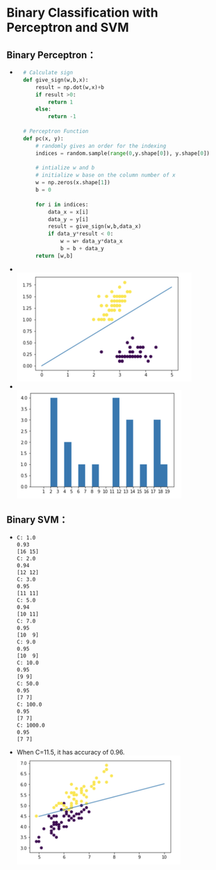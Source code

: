 # Binary Classification with Perceptron and SVM

## Binary Perceptron：

* ```python
    # Calculate sign
    def give_sign(w,b,x):
        result = np.dot(w,x)+b
        if result >0:
            return 1
        else:
            return -1

    # Perceptron Function        
    def pc(x, y):
        # randomly gives an order for the indexing
        indices = random.sample(range(0,y.shape[0]), y.shape[0])
        
        # intialize w and b
        # initialize w base on the column number of x
        w = np.zeros(x.shape[1])
        b = 0
        
        for i in indices:
            data_x = x[i]
            data_y = y[i]
            result = give_sign(w,b,data_x)
            if data_y*result < 0:
                w = w+ data_y*data_x
                b = b + data_y
        return [w,b]
    ```
* <br /><img src = '9c.png' height= 250> <br /> 
* <br /><img src = '9d.png' height= 250> <br /> 

## Binary SVM：
*   ```
    C: 1.0
    0.93
    [16 15]
    C: 2.0
    0.94
    [12 12]
    C: 3.0
    0.95
    [11 11]
    C: 5.0
    0.94
    [10 11]
    C: 7.0
    0.95
    [10  9]
    C: 9.0
    0.95
    [10  9]
    C: 10.0
    0.95
    [9 9]
    C: 50.0
    0.95
    [7 7]
    C: 100.0
    0.95
    [7 7]
    C: 1000.0
    0.95
    [7 7]
    ```
* When C=11.5, it has accuracy of 0.96.
<br /><img src = '10c.png' height= 250> <br /> 